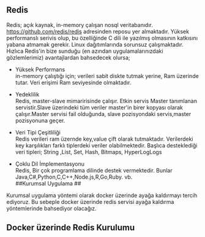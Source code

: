 
## Redis ## 
Redis; açık kaynak, in-memory çalışan nosql veritabanıdır. https://github.com/redis/redis adresinden reposu yer almaktadır.
Yüksek performanslı serivis olup, bu özelliğinde C dili ile yazılmış olmasının katkısını  yabana atmamak gerekir. Linux dağıtımlarında sorunsuz çalışmaktadır. Hızlıca Redis'in bize sunduğu (en azından uygulamalarınızdaki gözlemlerimiz) avantajlardan bahsedecek olursa;  
* Yüksek Performans  
in-memory çalıştığı için; verileri sabit diskte tutmak yerine, Ram üzerinde tutar. Veri erişimi Ram seviyesinde olmaktadır.
* Yedeklilik  
Redis, master-slave mimaririsinde çalışır. Etkin servis Master tanımlanan servistir.Slave üzerindeki tüm veriler master'in birer kopyası olarak çalışır.Master servisi  fail olduğunda, slave pozisyondaki servis,master pozisyonuna geçer. 

* Veri Tipi Çeşitliliği  
Redis verileri ram üzernde key,value çift olarak tutmaktadır. Verilerdeki key karşılıkları farklı tiplerdeki veriler olabilmektedir. Başlıca desteklediği veri tipleri; String ,List, Set, Hash, Bitmaps, HyperLogLogs

* Çoklu Dil İmplementasyonu  
Redis, Bir çok programlama dilinde destek vermektedir. Bunlar Java,C#,Python,C,C++,Node.js,R,Go,Ruby. vb.  
##Kurumsal Uygulama ##   

Kurumsal uygulama yöntemi olarak docker üzerinde ayağa kaldırmayı tercih ediyoruz. Bu sebeple docker üzerinde redis servisi ayağa kaldırma yöntemlerinde bahsediyor olacağız.

## Docker üzerinde Redis Kurulumu ##

